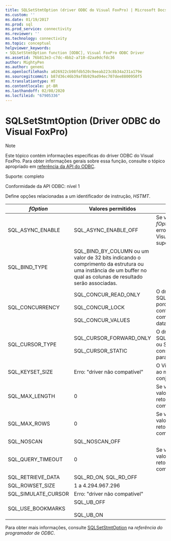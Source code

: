 ```yaml
---
title: SQLSetStmtOption (driver ODBC do Visual FoxPro) | Microsoft Docs
ms.custom: ''
ms.date: 01/19/2017
ms.prod: sql
ms.prod_service: connectivity
ms.reviewer: ''
ms.technology: connectivity
ms.topic: conceptual
helpviewer_keywords:
- SQLSetStmtOption function [ODBC], Visual FoxPro ODBC Driver
ms.assetid: 76b813e3-c7dc-4bb2-a710-d2aa9dcfdc36
author: MightyPen
ms.author: genemi
ms.openlocfilehash: a026922cb98fdb520c9eeab223c8b34a231a179e
ms.sourcegitcommit: b87d36c46b39af8b929ad94ec707dee8800950f5
ms.translationtype: MT
ms.contentlocale: pt-BR
ms.lasthandoff: 02/08/2020
ms.locfileid: "67905336"
---
```

# <a name="sqlsetstmtoption-visual-foxpro-odbc-driver"></a>SQLSetStmtOption (Driver ODBC do Visual FoxPro)
> [!NOTE]  
>  Este tópico contém informações específicas do driver ODBC do Visual FoxPro. Para obter informações gerais sobre essa função, consulte o tópico apropriado em [referência da API do ODBC](../../odbc/reference/syntax/odbc-api-reference.md).  
  
 Suporte: completo  
  
 Conformidade da API ODBC: nível 1  
  
 Define opções relacionadas a um identificador de instrução, *HSTMT*.  
  
|*fOption*|Valores permitidos|Comentários|  
|---------------|--------------------|--------------|  
|SQL_ASYNC_ENABLE|SQL_ASYNC_ENABLE_OFF|Se você tentar definir esse *fOption*, o driver retornará o erro: "driver não compatível". O Visual FoxPro não oferece suporte à execução assíncrona.|  
|SQL_BIND_TYPE|SQL_BIND_BY_COLUMN ou um valor de 32 bits indicando o comprimento da estrutura ou uma instância de um buffer no qual as colunas de resultado serão associadas.||  
|SQL_CONCURRENCY|SQL_CONCUR_READ_ONLY<br /><br /> SQL_CONCUR_LOCK<br /><br /> SQL_CONCUR_VALUES|O driver não permite SQL_CONCUR_ROWVER, porque o Visual FoxPro não tem controle de versão de linha com base em carimbos de data/hora.|  
|SQL_CURSOR_TYPE|SQL_CURSOR_FORWARD_ONLY<br /><br /> SQL_CURSOR_STATIC|O driver não permite SQL_CURSOR_KEYSET_DRIVEN ou SQL_CURSOR_DYNAMIC; consulte [SQLSetScrollOptions](../../odbc/microsoft/sqlsetscrolloptions-visual-foxpro-odbc-driver.md) para obter mais informações.|  
|SQL_KEYSET_SIZE|Erro: "driver não compatível"|O Visual FoxPro não dá suporte ao modelo de cursor do conjunto de chaves.|  
|SQL_MAX_LENGTH|0|Se você tentar definir esse valor de *fOption* , o driver retornará o erro "driver não compatível".|  
|SQL_MAX_ROWS|0|Se você tentar definir esse valor de *fOption* , o driver retornará o erro "driver não compatível".|  
|SQL_NOSCAN|SQL_NOSCAN_OFF||  
|SQL_QUERY_TIMEOUT|0|Se você tentar definir esse valor de *fOption* , o driver retornará o erro "driver não compatível".|  
|SQL_RETRIEVE_DATA|SQL_RD_ON, SQL_RD_OFF||  
|SQL_ROWSET_SIZE|1 a 4.294.967.296||  
|SQL_SIMULATE_CURSOR|Erro: "driver não compatível"||  
|SQL_USE_BOOKMARKS|SQL_UB_OFF<br /><br /> SQL_UB_ON||  
  
 Para obter mais informações, consulte [SQLSetStmtOption](../../odbc/reference/syntax/sqlsetstmtoption-function.md) na *referência do programador de ODBC*.
